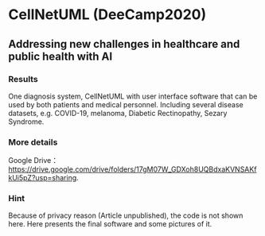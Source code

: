 # CellNetUML (DeeCamp2020)

## Addressing new challenges in healthcare and public health with AI

### Results
One diagnosis system, CellNetUML with user interface software that can be used by both patients and medical personnel.
Including several disease datasets, e.g. COVID-19, melanoma, Diabetic Rectinopathy, Sezary Syndrome.

### More details
Google Drive：https://drive.google.com/drive/folders/17gM07W_GDXoh8UQBdxaKVNSAKfkUi5pZ?usp=sharing.


### Hint
Because of privacy reason (Article unpublished), the code is not shown here. 
Here presents the final software and some pictures of it.
